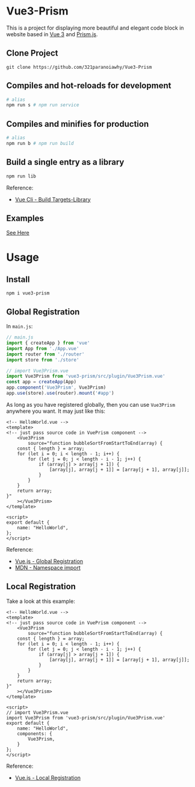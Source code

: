 # Vue3-Prism

This is a project for displaying more beautiful and elegant code block in website based in [Vue 3](https://vuejs.org/) and [Prism.js](https://prismjs.com/).

## Clone Project

```
git clone https://github.com/321paranoiawhy/Vue3-Prism
```

## Compiles and hot-reloads for development

```bash
# alias
npm run s # npm run service
```

## Compiles and minifies for production

```bash
# alias
npm run b # npm run build
```

## Build a single entry as a library

```bash
npm run lib
```

Reference:

* [Vue Cli - Build Targets-Library](https://cli.vuejs.org/guide/build-targets.html#library)

## Examples

[See Here](./src/examples)

# Usage

## Install

```
npm i vue3-prism
```

## Global Registration

In `main.js`:

```javascript
// main.js
import { createApp } from 'vue'
import App from './App.vue'
import router from './router'
import store from './store'

// import Vue3Prism.vue
import Vue3Prism from 'vue3-prism/src/plugin/Vue3Prism.vue'
const app = createApp(App)
app.component('Vue3Prism', Vue3Prism)
app.use(store).use(router).mount('#app')
```

As long as you have registered globally, then you can use `Vue3Prism` anywhere you want. It may just like this:

```vue
<!-- HelloWorld.vue -->
<template>
<!-- just pass source code in VuePrism component -->
    <Vue3Prism
        source="function bubbleSortFromStartToEnd(array) {
    const { length } = array;
    for (let i = 0; i < length - 1; i++) {
        for (let j = 0; j < length - i - 1; j++) {
            if (array[j] > array[j + 1]) {
                [array[j], array[j + 1]] = [array[j + 1], array[j]];
            }
        }
    }
    return array;
}"
    ></Vue3Prism>
</template>

<script>
export default {
    name: "HelloWorld",
};
</script>
```

Reference:

* [Vue.js - Global Registration](https://vuejs.org/guide/components/registration.html#global-registration)
* [MDN - Namespace import](https://developer.mozilla.org/en-US/docs/Web/JavaScript/Reference/Statements/import#namespace_import)

## Local Registration

Take a look at this example:

```vue
<!-- HelloWorld.vue -->
<template>
<!-- just pass source code in VuePrism component -->
    <Vue3Prism
        source="function bubbleSortFromStartToEnd(array) {
    const { length } = array;
    for (let i = 0; i < length - 1; i++) {
        for (let j = 0; j < length - i - 1; j++) {
            if (array[j] > array[j + 1]) {
                [array[j], array[j + 1]] = [array[j + 1], array[j]];
            }
        }
    }
    return array;
}"
    ></Vue3Prism>
</template>

<script>
// import Vue3Prism.vue
import Vue3Prism from 'vue3-prism/src/plugin/Vue3Prism.vue'
export default {
    name: "HelloWorld",
    components: {
        Vue3Prism,
    }
};
</script>
```

Reference:
* [Vue.js - Local Registration](https://vuejs.org/guide/components/registration.html#local-registration)